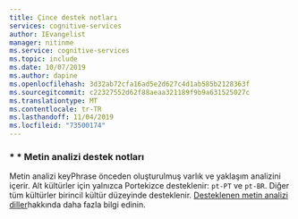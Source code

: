 ```yaml
---
title: Çince destek notları
services: cognitive-services
author: IEvangelist
manager: nitinme
ms.service: cognitive-services
ms.topic: include
ms.date: 10/07/2019
ms.author: dapine
ms.openlocfilehash: 3d32ab72cfa16ad5e2d627c4d1ab585b2128363f
ms.sourcegitcommit: c22327552d62f88aeaa321189f9b9a631525027c
ms.translationtype: MT
ms.contentlocale: tr-TR
ms.lasthandoff: 11/04/2019
ms.locfileid: "73500174"
---
```

### <a name="text-analytics-support-notes"></a>\* * Metin analizi destek notları
Metin analizi keyPhrase önceden oluşturulmuş varlık ve yaklaşım analizini içerir. Alt kültürler için yalnızca Portekizce desteklenir: `pt-PT` ve `pt-BR`. Diğer tüm kültürler birincil kültür düzeyinde desteklenir. [Desteklenen metin analizi diller](../../text-analytics/language-support.md)hakkında daha fazla bilgi edinin.

